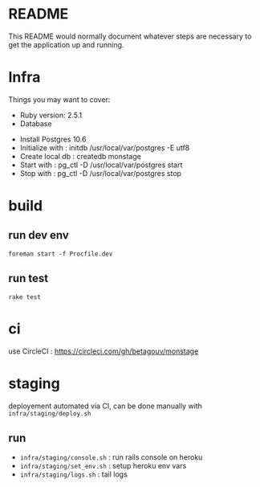# README

This README would normally document whatever steps are necessary to get the
application up and running.

# Infra
Things you may want to cover:

* Ruby version: 2.5.1
* Database
- Install Postgres 10.6
- Initialize with : initdb /usr/local/var/postgres -E utf8
- Create local db : createdb monstage
- Start with : pg_ctl -D /usr/local/var/postgres start
- Stop with : pg_ctl -D /usr/local/var/postgres stop

# build
## run dev env

```
foreman start -f Procfile.dev
```

## run test

```rake test```

# ci

use CircleCI : https://circleci.com/gh/betagouv/monstage

# staging

deployement automated via CI, can be done manually with ```infra/staging/deploy.sh```

## run
* ```infra/staging/console.sh``` : run rails console on heroku
* ```infra/staging/set_env.sh``` : setup heroku env vars 
* ```infra/staging/logs.sh``` : tail logs